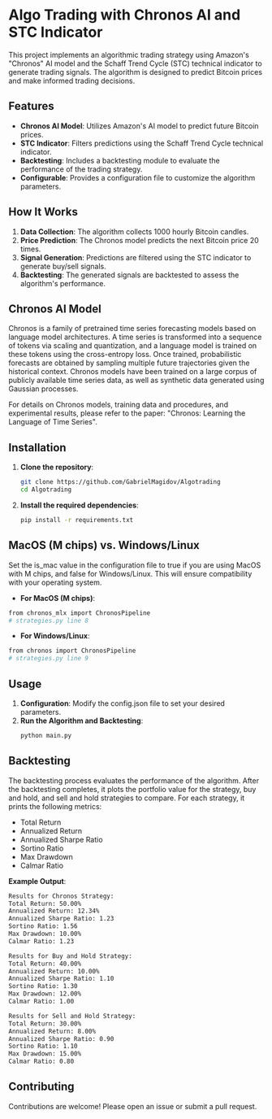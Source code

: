 # Algo Trading with Chronos AI and STC Indicator

This project implements an algorithmic trading strategy using Amazon's "Chronos" AI model and the Schaff Trend Cycle (STC) technical indicator to generate trading signals. The algorithm is designed to predict Bitcoin prices and make informed trading decisions.

## Features

- **Chronos AI Model**: Utilizes Amazon's AI model to predict future Bitcoin prices.
- **STC Indicator**: Filters predictions using the Schaff Trend Cycle technical indicator.
- **Backtesting**: Includes a backtesting module to evaluate the performance of the trading strategy.
- **Configurable**: Provides a configuration file to customize the algorithm parameters.

## How It Works

1. **Data Collection**: The algorithm collects 1000 hourly Bitcoin candles.
2. **Price Prediction**: The Chronos model predicts the next Bitcoin price 20 times.
3. **Signal Generation**: Predictions are filtered using the STC indicator to generate buy/sell signals.
4. **Backtesting**: The generated signals are backtested to assess the algorithm's performance.

## Chronos AI Model

Chronos is a family of pretrained time series forecasting models based on language model architectures. A time series is transformed into a sequence of tokens via scaling and quantization, and a language model is trained on these tokens using the cross-entropy loss. Once trained, probabilistic forecasts are obtained by sampling multiple future trajectories given the historical context. Chronos models have been trained on a large corpus of publicly available time series data, as well as synthetic data generated using Gaussian processes.

For details on Chronos models, training data and procedures, and experimental results, please refer to the paper: "Chronos: Learning the Language of Time Series".

## Installation

1. **Clone the repository**:
   ```bash
   git clone https://github.com/GabrielMagidov/Algotrading
   cd Algotrading
2. **Install the required dependencies**:
   ```bash
   pip install -r requirements.txt

## MacOS (M chips) vs. Windows/Linux
Set the is_mac value in the configuration file to true if you are using MacOS with M chips, and false for Windows/Linux. This will ensure compatibility with your operating system.
- **For MacOS (M chips)**:
```bash
from chronos_mlx import ChronosPipeline
# strategies.py line 8
```
- **For Windows/Linux**:
```bash
from chronos import ChronosPipeline
# strategies.py line 9
```

## Usage
1. **Configuration**:
   Modify the config.json file to set your desired parameters.
2. **Run the Algorithm and Backtesting**:
   ```bash
   python main.py
   ```

## Backtesting
The backtesting process evaluates the performance of the algorithm. After the backtesting completes, it plots the portfolio value for the strategy, buy and hold, and sell and hold strategies to compare. For each strategy, it prints the following metrics:
- Total Return
- Annualized Return
- Annualized Sharpe Ratio
- Sortino Ratio
- Max Drawdown
- Calmar Ratio

**Example Output**:
```bash
Results for Chronos Strategy:
Total Return: 50.00%
Annualized Return: 12.34%
Annualized Sharpe Ratio: 1.23
Sortino Ratio: 1.56
Max Drawdown: 10.00%
Calmar Ratio: 1.23

Results for Buy and Hold Strategy:
Total Return: 40.00%
Annualized Return: 10.00%
Annualized Sharpe Ratio: 1.10
Sortino Ratio: 1.30
Max Drawdown: 12.00%
Calmar Ratio: 1.00

Results for Sell and Hold Strategy:
Total Return: 30.00%
Annualized Return: 8.00%
Annualized Sharpe Ratio: 0.90
Sortino Ratio: 1.10
Max Drawdown: 15.00%
Calmar Ratio: 0.80
```

## Contributing
Contributions are welcome! Please open an issue or submit a pull request.
    




